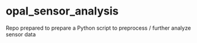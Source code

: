 # opal_sensor_analysis
Repo prepared to prepare a Python script to preprocess / further analyze sensor data
